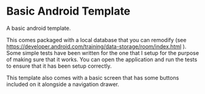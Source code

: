 # Basic Android Template
A basic android template. 

This comes packaged with a local database that you can remodify (see https://developer.android.com/training/data-storage/room/index.html ). Some simple tests have been written for the one that I setup for the purpose of making sure that it works. You can open the application and run the tests to ensure that it has been setup correctly.  

This template also comes with a basic screen that has some buttons included on it alongside a navigation drawer. 
